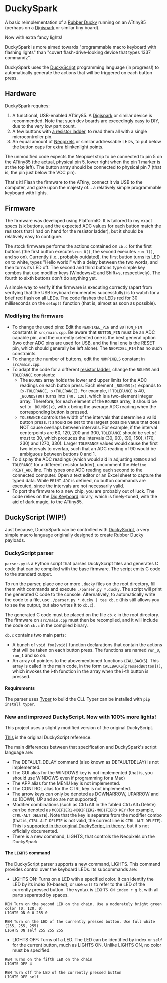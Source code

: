 # DuckySpark

A basic reimplementation of a [Rubber Ducky](https://shop.hak5.org/collections/sale/products/usb-rubber-ducky-deluxe) running on an ATtiny85 (perhaps on a [Digispark](http://digistump.com/products/1) or similar tiny board).

Now with extra fancy lights! 

DuckySpark is more aimed towards "programmable macro keyboard with flashing lights" than "covert flash-drive-looking device that types 1337 commandz".

DuckySpark uses the [DuckyScript](https://docs.hak5.org/hc/en-us/articles/360010555153-Ducky-Script-the-USB-Rubber-Ducky-language) programming language (in progress!) to automatically generate the actions that will be triggered on each button press.

## Hardware

DuckySpark requires:

1. A functional, USB-enabled ATtiny85. A [Digispark](http://digistump.com/products/1) or similar device is recommended. Note that such dev boards are exceedingly easy to DIY, due to the very low part count.
1. A few buttons with [a resistor ladder](http://int03.co.uk/blog/2014/12/18/reading-multiple-switches-with-one-analogue-input/), to read them all with a single microcontroller pin.
1. An equal amount of [Neopixels](https://www.adafruit.com/category/168) or similar addressable LEDs, to put below the button caps for extra blinkenlight points.

The unmodified code expects the Neopixel strip to be connected to pin 5 on the ATtiny85 (the actual, physical pin 5, lower right when the pin 1 marker is at the top left). The button array should be connected to physical pin 7 (that is, the pin just below the VCC pin).

That's it! Flash the firmware to the ATtiny, connect it via USB to the computer, and gaze upon the majesty of... a relatively simple programmable keyboard with lights.

## Firmware

The firmware was developed using PlatformIO. It is tailored to my exact specs (six buttons, and the expected ADC values for each button match the resistors that I had on hand for the resistor ladder), but it should be relatively easy to configure.

The stock firmware performs the actions contained on `cb.c` for the first buttons (the first button executes `run_0()`, the second executes `run_1()`, and so on). Currently (i.e., probably outdated), the first button turns its LED on to white, types "Hello world!" with a delay between the two words, and then turns its LED off. The second and third buttons type simple key combos that use modifier keys (Windows+E and Shift+s, respectively). The fourth to sixth buttons don't do anything yet.

A simple way to verify if the firmware is executing correctly (apart from verifying that the USB keyboard enumerates successfully) is to watch for a brief red flash on all LEDs. The code flashes the LEDs red for 30 milliseconds on the `setup()` function (that is, almost as soon as possible). 

### Modifying the firmware

* To change the used pins: Edit the `NEOPIXEL_PIN` and `BUTTON_PIN` constants in `src/main.cpp`. Be aware that `BUTTON_PIN` must be an ADC capable pin, and the currently selected one is the best general option (two other ADC pins are used for USB, and the final one is the RESET pin, which should generally be left alone). The `NEOPIXEL_PIN` has no such constraints.
* To change the number of buttons, edit the `NUMPIXELS` constant in `src/main.cpp`.
* To adapt the code for a different [resistor ladder](http://int03.co.uk/blog/2014/12/18/reading-multiple-switches-with-one-analogue-input/), change the `BOUNDS` and `TOLERANCE` constants:
    * The `BOUNDS` array holds the lower and upper limits for the ADC readings on each button press. Each element `_BOUNDS(x)` expands to `{x-TOLERANCE, x+TOLERANCE}`. For example, if `TOLERANCE` is 40, `_BOUNDS(80)` turns into `{40, 120}`, which is a two-element integer array. Therefore, for each element of the `BOUNDS` array, it should be set to `_BOUNDS(x)`, with x being the average ADC reading when the corresponding button is pressed.
    * `TOLERANCE` controls the width of the intervals that determine a valid button press. It should be set to the largest possible value that does NOT cause overlaps between intervals. For example, if the interval centerpoints are 60, 120, 200 and 300, `TOLERANCE` should be set _at most_ to 30, which produces the intervals (30, 90), (90, 150), (170, 230) and (270, 330). Larger `TOLERANCE` values would cause the first two intervals to overlap, such that an ADC reading of 90 would be ambiguous between buttons 0 and 1.
* To display the ADC readings (which would aid in adjusting `BOUNDS` and `TOLERANCE` for a different resistor ladder), uncomment the `#define PRINT_ADC` line. This types one ADC reading each second to the connected computer. Open a text editor or an Excel sheet to capture the typed data. While `PRINT_ADC` is defined, no button commands are executed, since the intervals are not necessarily valid.
* To port the firmware to a new chip, you are probably out of luck. The code relies on the [DigiKeyboard](https://github.com/digistump/DigistumpArduino/tree/master/digistump-avr/libraries/DigisparkKeyboard) library, which is finely-tuned, with the aid of dark magic, to the ATtiny85.

## DuckyScript (WIP!)

Just because, DuckySpark can be controlled with [DuckyScript](https://docs.hak5.org/hc/en-us/articles/360010555153-Ducky-Script-the-USB-Rubber-Ducky-language), a very simple macro language originally designed to create Rubber Ducky payloads.

### DuckyScript parser 

`parser.py` is a Python script that parses DuckyScript files and generates C code that can be compiled with the base firmware. The script emits C code to the standard output.

To run the parser, place one or more `.ducky` files on the root directory, fill them with commands and execute `./parser.py *.ducky`. The script will print the generated C code to the console. Alternatively, to automatically write the code to a file, use `./parser.py *.ducky | tee cb.c` (this still allows you to see the output, but also writes it to `cb.c`).

The generated C code must be placed on the file `cb.c` in the root directory. The firmware on `src/main.cpp` must then be recompiled, and it will include the code on `cb.c` in the compiled binary.

`cb.c` contains two main parts:

* A bunch of `void foo(void)` function declarations that contain the actions that will be taken on each button press. The functions are named `run_0`, `run_1` and so on.
* An array of pointers to the abovementioned functions (`CALLBACKS`). This array is called in the main code, in the form `CALLBACKS[pressedButton]()`, which invokes the i-th function in the array when the i-th button is pressed.

#### Requirements

The parser uses [Typer](https://typer.tiangolo.com/) to build the CLI. Typer can be installed with `pip install typer`.

### New and improved DuckyScript. Now with 100% more lights!

This project uses a slightly modified version of the original DuckyScript.

[This](https://docs.hak5.org/hc/en-us/articles/360010555153-Ducky-Script-the-USB-Rubber-Ducky-language) is the original DuckyScript reference.

The main differences between that specification and DuckySpark's script language are:

* The DEFAULT_DELAY command (also known as DEFAULTDELAY) is not implemented.
* The GUI alias for the WINDOWS key is not implemented (that is, you should use WINDOWS even if programming for a Mac)
* The APP alias for the MENU key is not implemented.
* The CONTROL alias for the CTRL key is not implemented.
* The arrow keys can only be denoted as DOWNARROW, UPARROW and so (DOWN, UP and so are not supported)
* Modifier combinations (such as Ctrl+Alt in the fabled Ctrl+Alt+Delete) can be denoted as `MODIFIER1-MODIFIER2-MODIFIER3 KEY` (for example, `CTRL-ALT DELETE`). Note that the key is separate from the modifier combo (that is, `CTRL-ALT-DELETE` is not valid, the correct line is `CTRL-ALT DELETE`). This is [supported in the original DuckyScript, in theory](https://forums.hak5.org/topic/31147-key-combos-in-ducky-script/?do=findComment&comment=234356), but it's not officially documented.
* There is a new command, LIGHTS, that controls the Neopixels on the DuckySpark.

#### The `LIGHTS` command

The DuckyScript parser supports a new command, LIGHTS. This command provides control over the keyboard LEDs. Its subcommands are:

* LIGHTS ON: Turns on a LED with a specified color. It can identify the LED by its index (0-based), or use `self` to refer to the LED of the currently pressed button. The syntax is `LIGHTS ON index r g b`, with all parts separated by spaces.

```
REM Turn on the second LED on the chain. Use a moderately bright green color (0, 120, 0)
LIGHTS ON 0 0 255 0

REM Turn on the LED of the currently pressed button. Use full white (255, 255, 255)
LIGHTS ON self 255 255 255
```

* LIGHTS OFF: Turns off a LED. The LED can be identified by index or `self` for the current button, much as LIGHTS ON. Unlike LIGHTS ON, no color must be specified.

```
REM Turns on the fifth LED on the chain
LIGHTS OFF 4

REM Turn off the LED of the currently pressed button
LIGHTS OFF self
```
